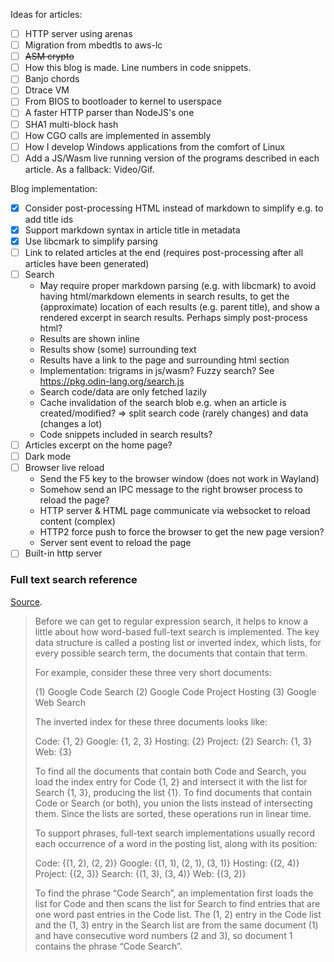 Ideas for articles:

- [ ] HTTP server using arenas
- [ ] Migration from mbedtls to aws-lc
- [ ] ~~ASM crypto~~
- [ ] How this blog is made. Line numbers in code snippets.
- [ ] Banjo chords
- [ ] Dtrace VM
- [ ] From BIOS to bootloader to kernel to userspace
- [ ] A faster HTTP parser than NodeJS's one
- [ ] SHA1 multi-block hash
- [ ] How CGO calls are implemented in assembly
- [ ] How I develop Windows applications from the comfort of Linux
- [ ] Add a JS/Wasm live running version of the programs described in each article. As a fallback: Video/Gif.

Blog implementation:

- [x] Consider post-processing HTML instead of markdown to simplify e.g. to add title ids
- [x] Support markdown syntax in article title in metadata
- [x] Use libcmark to simplify parsing
- [ ] Link to related articles at the end (requires post-processing after all articles have been generated)
- [ ] Search
  + May require proper markdown parsing (e.g. with libcmark) to avoid having html/markdown elements in search results, to get the (approximate) location of each results (e.g. parent title), and show a rendered excerpt in search results. Perhaps simply post-process html?
  + Results are shown inline
  + Results show (some) surrounding text
  + Results have a link to the page and surrounding html section
  + Implementation: trigrams in js/wasm? Fuzzy search? See https://pkg.odin-lang.org/search.js
  + Search code/data are only fetched lazily
  + Cache invalidation of the search blob e.g. when an article is created/modified? => split search code (rarely changes) and data (changes a lot)
  + Code snippets included in search results?
- [ ] Articles excerpt on the home page?
- [ ] Dark mode
- [ ] Browser live reload
  + Send the F5 key to the browser window (does not work in Wayland)
  + Somehow send an IPC message to the right browser process to reload the page?
  + HTTP server & HTML page communicate via websocket to reload content (complex)
  + HTTP2 force push to force the browser to get the new page version?
  + Server sent event to reload the page
- [ ] Built-in http server

### Full text search reference

[Source](https://swtch.com/~rsc/regexp/regexp4.html).

> Before we can get to regular expression search, it helps to know a little about how word-based full-text search is implemented. The key data structure is called a posting list or inverted index, which lists, for every possible search term, the documents that contain that term.
> 
> For example, consider these three very short documents:
> 
> (1) Google Code Search
> (2) Google Code Project Hosting
> (3) Google Web Search
> 
> The inverted index for these three documents looks like:
> 
> Code: {1, 2}
> Google: {1, 2, 3}
> Hosting: {2}
> Project: {2}
> Search: {1, 3}
> Web: {3}
> 
> To find all the documents that contain both Code and Search, you load the index entry for Code {1, 2} and intersect it with the list for Search {1, 3}, producing the list {1}. To find documents that contain Code or Search (or both), you union the lists instead of intersecting them. Since the lists are sorted, these operations run in linear time.
> 
> To support phrases, full-text search implementations usually record each occurrence of a word in the posting list, along with its position:
> 
> Code: {(1, 2), (2, 2)}
> Google: {(1, 1), (2, 1), (3, 1)}
> Hosting: {(2, 4)}
> Project: {(2, 3)}
> Search: {(1, 3), (3, 4)}
> Web: {(3, 2)}
> 
> To find the phrase “Code Search”, an implementation first loads the list for Code and then scans the list for Search to find entries that are one word past entries in the Code list. The (1, 2) entry in the Code list and the (1, 3) entry in the Search list are from the same document (1) and have consecutive word numbers (2 and 3), so document 1 contains the phrase “Code Search”. 
